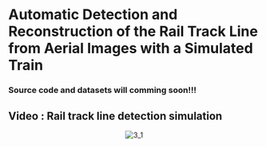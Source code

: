 # Automatic Detection and Reconstruction of the Rail Track Line from Aerial Images with a Simulated Train
### Source code and datasets will comming soon!!!
## Video : Rail track line detection simulation
<p align="center">
  <img src="https://github.com/user-attachments/assets/b563f129-9f64-4a49-8dae-054c6b18f4ed" alt="3_1">
</p>



